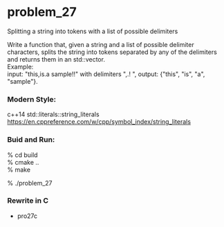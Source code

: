 problem_27
===============

 Splitting a string into tokens with a list of possible delimiters

Write a function that, given a string and a list of possible delimiter characters, splits the string into tokens separated by any of the delimiters and returns them in an std::vector.  
Example:  
input: "this,is.a sample!!" with delimiters ",.! ", output: {"this", "is", "a", "sample"}.  


### Modern Style:  
c++14  std::literals::string_literals  
https://en.cppreference.com/w/cpp/symbol_index/string_literals  


### Buid and Run:  
% cd build  
% cmake ..  
% make  

% ./problem_27  


### Rewrite in C
- pro27c  

